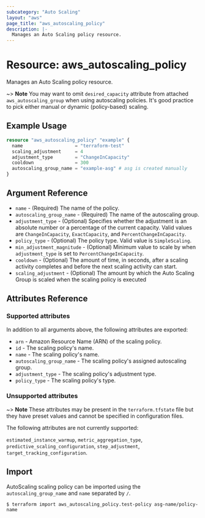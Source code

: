 ```yaml
---
subcategory: "Auto Scaling"
layout: "aws"
page_title: "aws_autoscaling_policy"
description: |-
  Manages an Auto Scaling policy resource.
---
```


# Resource: aws_autoscaling_policy

Manages an Auto Scaling policy resource.

~> **Note** You may want to omit `desired_capacity` attribute from attached `aws_autoscaling_group`
when using autoscaling policies. It's good practice to pick either manual or dynamic (policy-based) scaling.

## Example Usage

```terraform
resource "aws_autoscaling_policy" "example" {
  name                   = "terraform-test"
  scaling_adjustment     = 4
  adjustment_type        = "ChangeInCapacity"
  cooldown               = 300
  autoscaling_group_name = "example-asg" # asg is created manually
}
```

## Argument Reference

* `name` - (Required) The name of the policy.
* `autoscaling_group_name` - (Required) The name of the autoscaling group.
* `adjustment_type` - (Optional) Specifies whether the adjustment is an absolute number or a percentage of the current capacity. Valid values are `ChangeInCapacity`, `ExactCapacity`, and `PercentChangeInCapacity`.
* `policy_type` - (Optional) The policy type. Valid value is `SimpleScaling`.
* `min_adjustment_magnitude` - (Optional) Minimum value to scale by when `adjustment_type` is set to `PercentChangeInCapacity`.
* `cooldown` - (Optional) The amount of time, in seconds, after a scaling activity completes and before the next scaling activity can start.
* `scaling_adjustment` - (Optional) The amount by which the Auto Scaling Group is scaled when the scaling policy is executed

## Attributes Reference

### Supported attributes

In addition to all arguments above, the following attributes are exported:

* `arn` - Amazon Resource Name (ARN) of the scaling policy.
* `id` - The scaling policy's name.
* `name` - The scaling policy's name.
* `autoscaling_group_name` - The scaling policy's assigned autoscaling group.
* `adjustment_type` - The scaling policy's adjustment type.
* `policy_type` - The scaling policy's type.

### Unsupported attributes

~> **Note** These attributes may be present in the `terraform.tfstate` file but they have preset values and cannot be specified in configuration files.

The following attributes are not currently supported:

`estimated_instance_warmup`, `metric_aggregation_type`, `predictive_scaling_configuration`, `step_adjustment`, `target_tracking_configuration`.

## Import

AutoScaling scaling policy can be imported using the `autoscaling_group_name` and `name` separated by `/`.

```
$ terraform import aws_autoscaling_policy.test-policy asg-name/policy-name
```
